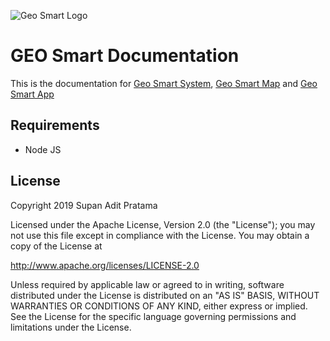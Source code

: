 ![Geo Smart Logo](http://supanadit.com/wp-content/uploads/2019/11/geo.png)

# GEO Smart Documentation
This is the documentation for [Geo Smart System](https://github.com/supanadit/geosmartsystem), [Geo Smart Map](https://github.com/supanadit/geosmartmap) and 
[Geo Smart App](https://github.com/supanadit/geosmartapp)

## Requirements
- Node JS

## License
Copyright 2019 Supan Adit Pratama

Licensed under the Apache License, Version 2.0 (the "License");
you may not use this file except in compliance with the License.
You may obtain a copy of the License at

 http://www.apache.org/licenses/LICENSE-2.0

Unless required by applicable law or agreed to in writing, software
distributed under the License is distributed on an "AS IS" BASIS,
WITHOUT WARRANTIES OR CONDITIONS OF ANY KIND, either express or implied.
See the License for the specific language governing permissions and
limitations under the License.
